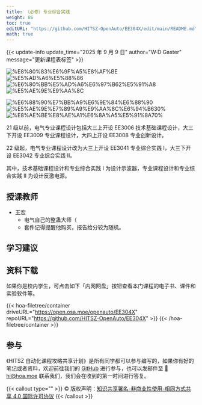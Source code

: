 ```yaml
---
title: （必修）专业综合实践
weight: 86
toc: true
editURL: "https://github.com/HITSZ-OpenAuto/EE304X/edit/main/README.md"
math: true
---
```


{{< update-info update_time="2025 年 9 月 9 日" author="W·D·Gaster" message="更新课程表标签" >}}

<div class="hoa-badge">

![%E8%80%83%E6%9F%A5%E8%AF%BE](https://img.shields.io/badge/%E8%80%83%E6%9F%A5%E8%AF%BE-green)
![%E5%AD%A6%E5%88%86](https://img.shields.io/badge/%E5%AD%A6%E5%88%86-2-moccasin)
![%E6%80%BB%E5%AD%A6%E6%97%B62%E5%91%A8](https://img.shields.io/badge/%E6%80%BB%E5%AD%A6%E6%97%B6-2%E5%91%A8-gold)
![%E5%AE%9E%E9%AA%8C](https://img.shields.io/badge/%E5%AE%9E%E9%AA%8C-purple)

![%E6%88%90%E7%BB%A9%E6%9E%84%E6%88%90](https://img.shields.io/badge/%E6%88%90%E7%BB%A9%E6%9E%84%E6%88%90-gold)
![%E5%AE%9E%E7%89%A9%E9%AA%8C%E6%94%B630%](https://img.shields.io/badge/%E5%AE%9E%E7%89%A9%E9%AA%8C%E6%94%B6-30%25-wheat)
![%E8%AE%BE%E8%AE%A1%E6%8A%A5%E5%91%8A70%](https://img.shields.io/badge/%E8%AE%BE%E8%AE%A1%E6%8A%A5%E5%91%8A-70%25-wheat)

</div>

21 级以前，电气专业课程设计包括大三上开设 EE3006 技术基础课程设计，大三下开设 EE3009 专业课程设计，大四上开设 EE3008 专业创新设计。

22 级起，电气专业课程设计改为大三上开设 EE3041 专业综合实践 I，大三下开设 EE3042 专业综合实践 II。

其中，技术基础课程设计和专业综合实践 I 为设计示波器，专业课程设计和专业综合实践 II 为设计反激电源。

## 授课教师

- 王宏
  - 电气自己的整蛊大师（
  - 套件记得提醒他购买，报告给分较为随机。

## 学习建议


## 资料下载

如果你是校内学生，可点击如下「内网网盘」按钮查看本门课程的电子书、课件和实验软件等。

{{< hoa-filetree/container driveURL="https://open.osa.moe/openauto/EE304X" repoURL="https://github.com/HITSZ-OpenAuto/EE304X" >}}
{{< /hoa-filetree/container >}}

## 参与

《HITSZ 自动化课程攻略共享计划》是所有同学都可以参与编写的，如果你有好的笔记或者资料，欢迎前往我们的 [GitHub](https://github.com/HITSZ-OpenAuto) 进行参与，也可以发邮件至 [📮hi@hoa.moe](mailto:hi@hoa.moe) 联系我们，我们会在收到的第一时间进行答复。

{{< callout type="" >}}
  © 版权声明：[知识共享署名-非商业性使用-相同方式共享 4.0 国际许可协议](https://creativecommons.org/licenses/by-nc-sa/4.0/)
{{< /callout >}}

